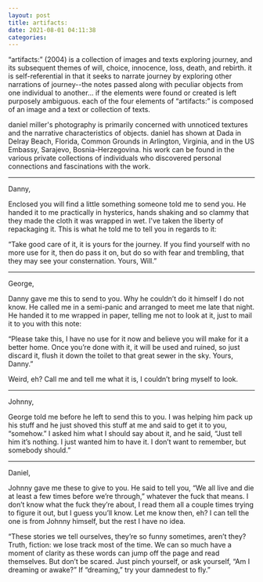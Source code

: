 ```yaml
---
layout: post
title: artifacts:
date: 2021-08-01 04:11:38
categories:
---
```


“artifacts:” (2004) is a collection of images and texts exploring journey, and its subsequent themes of will, choice, innocence, loss, death, and rebirth. it is self-referential in that it seeks to narrate journey by exploring other narrations of journey--the notes passed along with peculiar objects from one individual to another... if the elements were found or created is left purposely ambiguous. each of the four elements of “artifacts:” is composed of an image and a text or collection of texts.&nbsp;

daniel miller's photography is primarily concerned with unnoticed textures and the narrative characteristics of objects. daniel has shown at Dada in Delray Beach, Florida, Common Grounds in Arlington, Virginia, and in the US Embassy, Sarajevo, Bosnia-Herzegovina. his work can be found in the various private collections of individuals who discovered personal connections and fascinations with the work.

---

Danny,

Enclosed you will find a little something someone told me to send you. He handed it to me practically in hysterics, hands shaking and so clammy that they made the cloth it was wrapped in wet. I've taken the liberty of repackaging it. This is what he told me to tell you in regards to it:

“Take good care of it, it is yours for the journey. If you find yourself with no more use for it, then do pass it on, but do so with fear and trembling, that they may see your consternation. Yours, Will.”

---

George,

Danny gave me this to send to you. Why he couldn’t do it himself I do not know. He called me in a semi-panic and arranged to meet me late that night. He handed it to me wrapped in paper, telling me not to look at it, just to mail it to you with this note:

“Please take this, I have no use for it now and believe you will make for it a better home. Once you’re done with it, it will be used and ruined, so just discard it, flush it down the toilet to that great sewer in the sky. Yours, Danny.”

Weird, eh? Call me and tell me what it is, I couldn’t bring myself to look.

---

Johnny,

George told me before he left to send this to you. I was helping him pack up his stuff and he just shoved this stuff at me and said to get it to you, “somehow.” I asked him what I should say about it, and he said, “Just tell him it’s nothing. I just wanted him to have it. I don’t want to remember, but somebody should.”

---

Daniel,

Johnny gave me these to give to you. He said to tell you, “We all live and die at least a few times before we’re through,” whatever the fuck that means. I don’t know what the fuck they’re about, I read them all a couple times trying to figure it out, but I guess you’ll know. Let me know then, eh? I can tell the one is from Johnny himself, but the rest I have no idea.

“These stories we tell ourselves, they’re so funny sometimes, aren’t they? Truth, fiction: we lose track most of the time. We can so much have a moment of clarity as these words can jump off the page and read themselves. But don’t be scared. Just pinch yourself, or ask yourself, “Am I dreaming or awake?” If “dreaming,” try your damnedest to fly.”
